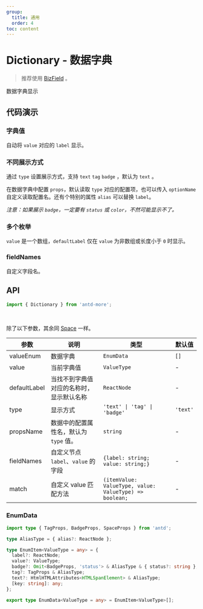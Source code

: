 ```yaml
---
group:
  title: 通用
  order: 4
toc: content
---
```


# Dictionary - 数据字典

> 推荐使用 [BizField](/components/biz-field) 。

数据字典显示

## 代码演示

### 字典值

自动将 `value` 对应的 `label` 显示。

<code src="./demos/Demo1.tsx"></code>

### 不同展示方式

通过 `type` 设置展示方式，支持 `text` `tag` `badge` ，默认为 `text` 。

在数据字典中配置 `props`，默认读取 `type` 对应的配置项，也可以传入 `optionName` 自定义读取配置名。还有个特别的属性 `alias` 可以替换 `label`。

_注意：如果展示 `badge`，一定要有 `status` 或 `color`，不然可能显示不了。_

<code src="./demos/Demo2.tsx"></code>

### 多个枚举

`value` 是一个数组，`defaultLabel` 仅在 `value` 为非数组或长度小于 `0` 时显示。

<code src="./demos/Demo3.tsx"></code>

### fieldNames

自定义字段名。

<code src="./demos/fieldNames.tsx"></code>

## API

```typescript
import { Dictionary } from 'antd-more';
```

<br />

除了以下参数，其余同 [Space](https://ant-design.gitee.io/components/space-cn#api) 一样。

| 参数 | 说明 | 类型 | 默认值 |
| --- | --- | --- | --- |
| valueEnum | 数据字典 | `EnumData` | `[]` |
| value | 当前字典值 | `ValueType` | - |
| defaultLabel | 当找不到字典值对应的名称时，显示默认名称 | `ReactNode` | - |
| type | 显示方式 | `'text' \| 'tag' \| 'badge'` | `'text'` |
| propsName | 数据中的配置属性名，默认为 `type` 值。 | `string` | - |
| fieldNames | 自定义节点 `label`、`value` 的字段 | `{label: string; value: string;}` | - |
| match | 自定义 value 匹配方法 | `(itemValue: ValueType, value: ValueType) => boolean;` | - |

### EnumData

```typescript
import type { TagProps, BadgeProps, SpaceProps } from 'antd';

type AliasType = { alias?: ReactNode };

type EnumItem<ValueType = any> = {
  label?: ReactNode;
  value?: ValueType;
  badge?: Omit<BadgeProps, 'status'> & AliasType & { status?: string };
  tag?: TagProps & AliasType;
  text?: HtmlHTMLAttributes<HTMLSpanElement> & AliasType;
  [key: string]: any;
};

export type EnumData<ValueType = any> = EnumItem<ValueType>[];
```
